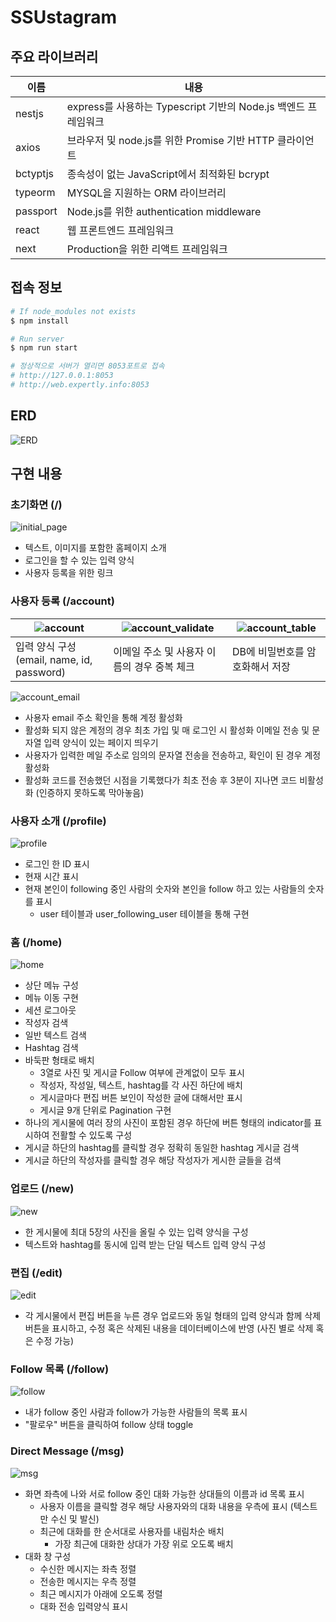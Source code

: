 # SSUstagram

## 주요 라이브러리

| 이름       | 내용                                             |
|----------|------------------------------------------------|
| nestjs   | express를 사용하는 Typescript 기반의 Node.js 백엔드 프레임워크 |
| axios    | 브라우저 및 node.js를 위한 Promise 기반 HTTP 클라이언트       |
| bctyptjs | 종속성이 없는 JavaScript에서 최적화된 bcrypt               |
| typeorm  | MYSQL을 지원하는 ORM 라이브러리                          |
| passport | Node.js를 위한 authentication middleware          |
| react    | 웹 프론트엔드 프레임워크                                  |
| next     | Production을 위한 리액트 프레임워크                       |

## 접속 정보

```bash
# If node_modules not exists
$ npm install

# Run server
$ npm run start

# 정상적으로 서버가 열리면 8053포트로 접속
# http://127.0.0.1:8053
# http://web.expertly.info:8053
```

## ERD

![ERD](/assets/erd.PNG)

## 구현 내용

### 초기화면 (/)

![initial_page](/assets/initial_page.PNG)

- 텍스트, 이미지를 포함한 홈페이지 소개
- 로그인을 할 수 있는 입력 양식
- 사용자 등록을 위한 링크

### 사용자 등록 (/account)

| ![account](/assets/account.PNG)   | ![account_validate](/assets/account_validate.PNG) | ![account_table](/assets/account_table.PNG) |
|----------|----------------|-----------|
| 입력 양식 구성 (email, name, id, password) | 이메일 주소 및 사용자 이름의 경우 중복 체크 | DB에 비밀번호를 암호화해서 저장 |

![account_email](/assets/account_email.PNG)

- 사용자 email 주소 확인을 통해 계정 활성화
- 활성화 되지 않은 계정의 경우 최초 가입 및 매 로그인 시 활성화 이메일 전송 및 문자열 입력 양식이 있는 페이지 띄우기
- 사용자가 입력한 메일 주소로 임의의 문자열 전송을 전송하고, 확인이 된 경우 계정 활성화
- 활성화 코드를 전송했던 시점을 기록했다가 최초 전송 후 3분이 지나면 코드 비활성화 (인증하지 못하도록 막아놓음)

### 사용자 소개 (/profile)

![profile](/assets/profile.PNG)

- 로그인 한 ID 표시
- 현재 시간 표시
- 현재 본인이 following 중인 사람의 숫자와 본인을 follow 하고 있는 사람들의 숫자를 표시
  - user 테이블과 user_following_user 테이블을 통해 구현

### 홈 (/home)

![home](/assets/home.PNG)

- 상단 메뉴 구성
- 메뉴 이동 구현
- 세션 로그아웃
- 작성자 검색
- 일반 텍스트 검색
- Hashtag 검색
- 바둑판 형태로 배치
  - 3열로 사진 및 게시글 Follow 여부에 관계없이 모두 표시
  - 작성자, 작성일, 텍스트, hashtag를 각 사진 하단에 배치
  - 게시글마다 편집 버튼 보인이 작성한 글에 대해서만 표시
  - 게시글 9개 단위로 Pagination 구현
- 하나의 게시물에 여러 장의 사진이 포함된 경우 하단에 버튼 형태의 indicator를 표시하여 전활할 수 있도록 구성
- 게시글 하단의 hashtag를 클릭할 경우 정확히 동일한 hashtag 게시글 검색
- 게시글 하단의 작성자를 클릭할 경우 해당 작성자가 게시한 글들을 검색

### 업로드 (/new)

![new](/assets/new.PNG)

- 한 게시물에 최대 5장의 사진을 올릴 수 있는 입력 양식을 구성
- 텍스트와 hashtag를 동시에 입력 받는 단일 텍스트 입력 양식 구성

### 편집 (/edit)

![edit](/assets/edit.PNG)

- 각 게시물에서 편집 버튼을 누른 경우 업로드와 동일 형태의 입력 양식과 함께 삭제 버튼을 표시하고, 수정 혹은 삭제된 내용을 데이터베이스에 반영 (사진 별로 삭제 혹은 수정 가능)

### Follow 목록 (/follow)

![follow](/assets/follow.PNG)

- 내가 follow 중인 사람과 follow가 가능한 사람들의 목록 표시
- "팔로우" 버튼을 클릭하여 follow 상태 toggle

### Direct Message (/msg)

![msg](/assets/msg.PNG)

- 화면 좌측에 나와 서로 follow 중인 대화 가능한 상대들의 이름과 id 목록 표시
  - 사용자 이름을 클릭할 경우 해당 사용자와의 대화 내용을 우측에 표시 (텍스트만 수신 및 발신)
  - 최근에 대화를 한 순서대로 사용자를 내림차순 배치
    - 가장 최근에 대화한 상대가 가장 위로 오도록 배치
- 대화 창 구성
  - 수신한 메시지는 좌측 정렬
  - 전송한 메시지는 우측 정렬
  - 최근 메시지가 아래에 오도록 정렬
  - 대화 전송 입력양식 표시